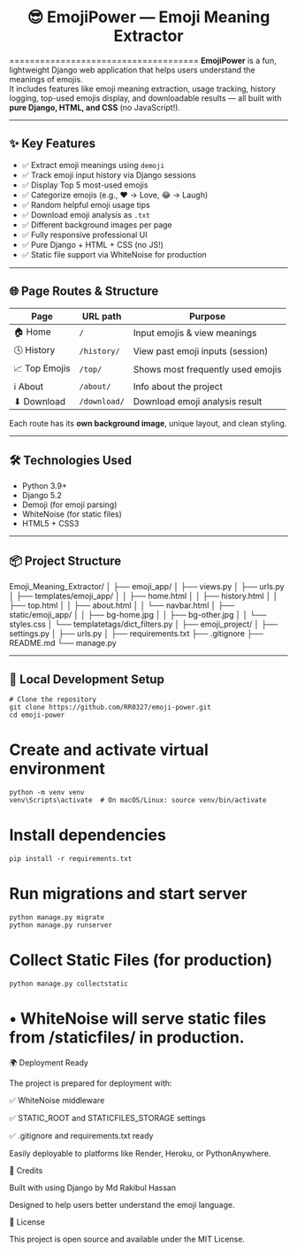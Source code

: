 # <h1 align="center">😎 EmojiPower — Emoji Meaning Extractor</h1>
=====================================
**EmojiPower** is a fun, lightweight Django web application that helps users understand the meanings of emojis.  
It includes features like emoji meaning extraction, usage tracking, history logging, top-used emojis display, and downloadable results — all built with **pure Django, HTML, and CSS** (no JavaScript!).

---

## ✨ Key Features

- ✅ Extract emoji meanings using `demoji`
- ✅ Track emoji input history via Django sessions
- ✅ Display Top 5 most-used emojis
- ✅ Categorize emojis (e.g., ❤️ → Love, 😂 → Laugh)
- ✅ Random helpful emoji usage tips
- ✅ Download emoji analysis as `.txt`
- ✅ Different background images per page
- ✅ Fully responsive professional UI
- ✅ Pure Django + HTML + CSS (no JS!)
- ✅ Static file support via WhiteNoise for production

---

## 🌐 Page Routes & Structure

| Page         | URL path       | Purpose                             |
|--------------|----------------|-------------------------------------|
| 🏠 Home       | `/`            | Input emojis & view meanings        |
| 🕓 History    | `/history/`    | View past emoji inputs (session)    |
| 📈 Top Emojis | `/top/`        | Shows most frequently used emojis   |
| ℹ️ About       | `/about/`      | Info about the project              |
| ⬇ Download    | `/download/`   | Download emoji analysis result      |

Each route has its **own background image**, unique layout, and clean styling.

---

## 🛠️ Technologies Used

- Python 3.9+
- Django 5.2
- Demoji (for emoji parsing)
- WhiteNoise (for static files)
- HTML5 + CSS3

---

## 📦 Project Structure

Emoji_Meaning_Extractor/
│
├── emoji_app/
│ ├── views.py
│ ├── urls.py
│ ├── templates/emoji_app/
│ │ ├── home.html
│ │ ├── history.html
│ │ ├── top.html
│ │ ├── about.html
│ │ └── navbar.html
│ ├── static/emoji_app/
│ │ ├── bg-home.jpg
│ │ ├── bg-other.jpg
│ │ └── styles.css
│ └── templatetags/dict_filters.py
│
├── emoji_project/
│ ├── settings.py
│ ├── urls.py
│
├── requirements.txt
├── .gitignore
├── README.md
└── manage.py


---

## 🧪 Local Development Setup

```
# Clone the repository
git clone https://github.com/RR0327/emoji-power.git
cd emoji-power
```

# Create and activate virtual environment
```
python -m venv venv
venv\Scripts\activate  # On macOS/Linux: source venv/bin/activate
```

# Install dependencies
```
pip install -r requirements.txt
```

# Run migrations and start server
```
python manage.py migrate
python manage.py runserver
```

# Collect Static Files (for production)
```
python manage.py collectstatic
```
# • WhiteNoise will serve static files from /staticfiles/ in production.

🌍 Deployment Ready

The project is prepared for deployment with:

✅ WhiteNoise middleware

✅ STATIC_ROOT and STATICFILES_STORAGE settings

✅ .gitignore and requirements.txt ready

Easily deployable to platforms like Render, Heroku, or PythonAnywhere.

🙌 Credits

Built with using Django by Md Rakibul Hassan

Designed to help users better understand the emoji language.

📄 License

This project is open source and available under the MIT License.